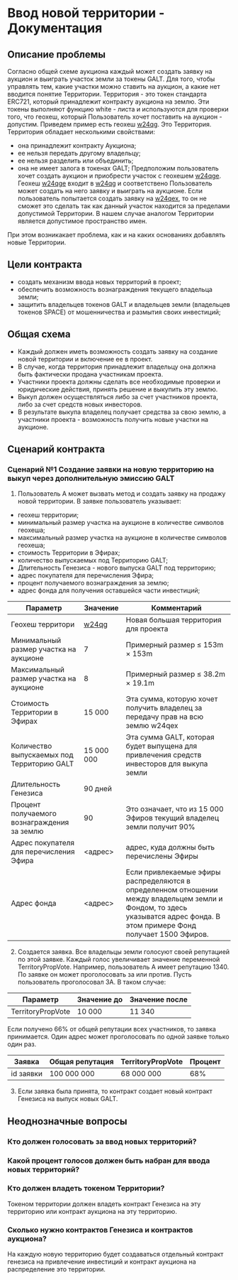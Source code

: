 # Ввод новой территории - Документация

## Описание проблемы
Согласно общей схеме аукциона каждый может создать заявку на аукцион и выиграть участок земли за токены GALT.
Для того, чтобы управлять тем, какие участки можно ставить на аукцион, а какие нет вводится понятие Территории. Территория - это токен стандарта ERC721, который принадлежит контракту аукциона на землю. Эти токены выполняют функцию white - листа и используются для проверки того, что геохеш, который Пользователь хочет поставить на аукцион - допустим.
Приведем пример есть геохеш [w24qg]( http://explorer.galtproject.io/map/#w24qg ). Это Территория.
Территория обладает несколькими свойствами:
- она принадлежит контракту Аукциона;
- ее нельзя передать другому владельцу;
- ее нельзя разделить или объединить;
- она не имеет залога в токенах GALT;
Предположим пользователь хочет создать аукцион и приобрести участок с геохешем [w24qge](http://explorer.galtproject.io/map/#w24qge). Геохеш [w24qge](http://explorer.galtproject.io/map/#w24qge)  входит в [w24qg]( http://explorer.galtproject.io/map/#w24qg ) и соответствено Пользователь может создать на него заявку и выиграть на аукционе.
Если пользователь попытается создать заявку на [w24qex](http://explorer.galtproject.io/map/#w24qex), то он не сможет это сделать так как данный участок находится за пределами допустимой Территории. В нашем случае аналогом Территории является допустимое пространство имен.

При этом возникакает проблема, как и на каких основаниях добавлять новые Территории.

## Цели контракта
- создать механизм ввода новых территорий в проект;
- обеспечить возможность вознаграждения текущего владельца земли;
- защитить владельцев токенов GALT и владельцев земли (владельцев токенов SPACE) от мошенничества и размытия своих инвестиций;

## Общая схема
- Каждый должен иметь возможность создать заявку на создание новой территории и включение ее в проект. 
- В случае, когда территория принадлежит владельцу она должна быть фактически продана участникам проекта. 
- Участники проекта должны сделать все необходимые проверки и юридические действия, принять решение и выкупить эту землю. 
- Выкуп должен осуществляться либо за счет участников проекта, либо за счет средств новых инвесторов. 
- В результате выкупа владелец получает средства за свою землю, а участники проекта - возможность получить новые участки на аукционе.

## Сценарий контракта

### Сценарий №1 Создание заявки на новую территорию на выкуп через дополнительную эмиссию GALT
1. Пользователь А может вызвать метод и создать заявку на продажу новой территории. В заявке пользователь указывает:
- геохеш территории;
- минимальный размер участка на аукционе в количестве символов геохеша;
- максимальный размер участка на аукционе в количестве символов геохеша;
- стоимость Территории в Эфирах;
- количество выпускаемых под Территорию GALT;
- Длительность Генезиса - нового выпуска GALT под территорию;
- адрес покупателя для перечисления Эфира;
- процент получаемого вознаграждения за землю;
- адрес фонда для получения оставшейся части инвестиций;

| Параметр | Значение | Комментарий |
|---------|-----------| ----------- |
| Геохеш территори| [w24qg]( http://explorer.galtproject.io/map/#w24qg ) | Новая большая территория для проекта|
| Минимальный размер участка на аукционе| 7 |	Примерный размер ≤ 153m	×	153m |
| Максимальный размер участка на аукционе| 8 | Примерный размер ≤ 38.2m	×	19.1m |
| Стоимость Территории в Эфирах| 15 000 | Эта сумма, которую хочет получить владелец за передачу прав на всю землю w24qex |
| Количество выпускаемых под Территорию GALT| 15 000 000 | Эта сумма GALT, которая будет выпущена для привлечения средств инвесторов для выкупа земли |
| Длительность Генезиса | 90 дней |        |
| Процент получаемого вознаграждения за землю | 90 |Это означает, что из 15 000 Эфиров текущий владелец земли получит 90%|
| Адрес покупателя для перечисления Эфира | <адрес> |адрес, куда должны быть перечислены Эфиры |
| Адрес фонда | <адрес> | Если привлекаемые эфиры распределяются в определенном отношении между владельцем земли и Фондом, то здесь указыватся адрес фонда. В этом примере Фонд получает 1500 Эфиров. |

2. Создается заявка. Все владельцы земли голосуют своей репутацией по этой заявке. Каждый голос увеличивает значение переменной TerritoryPropVote. 
Например, пользователь А имеет репутацию 1340. По заявке он может проголосовать за или против.
Пусть пользователь проголосовал ЗА. В таком случае:

| Параметр | Значение до | Значение после |
|---------|-----------| ----------- |
|TerritoryPropVote |10 000| 11 340 |

Если получено 66% от общей репутации всех участников, то заявка принимается. Один адрес может проголосовать по одной заявке только один раз.

| Заявка  | Общая репутация | TerritoryPropVote | Процент |
|---------|---------|-----------| ----------- |
|id заявки|100 000 000 |68 000 000| 68% |

3. Если заявка была принята, то контракт создает новый контракт Генезиса на выпуск новых GALT. 

## Неоднозначные вопросы
### Кто должен голосовать за ввод новых территорий?
### Какой процент голосов должен быть набран для ввода новых территорий?
### Кто должен владеть токеном Территории?
Токеном территории должен владеть контракт Генезиса на эту территорию или контракт аукциона на эту территорию.
### Сколько нужно контрактов Генезиса и контрактов аукциона?
На каждую новую территорию будет создаваться отдельный контракт генезиса на привлечение инвестиций и контракт аукциона на распределение это территории.


